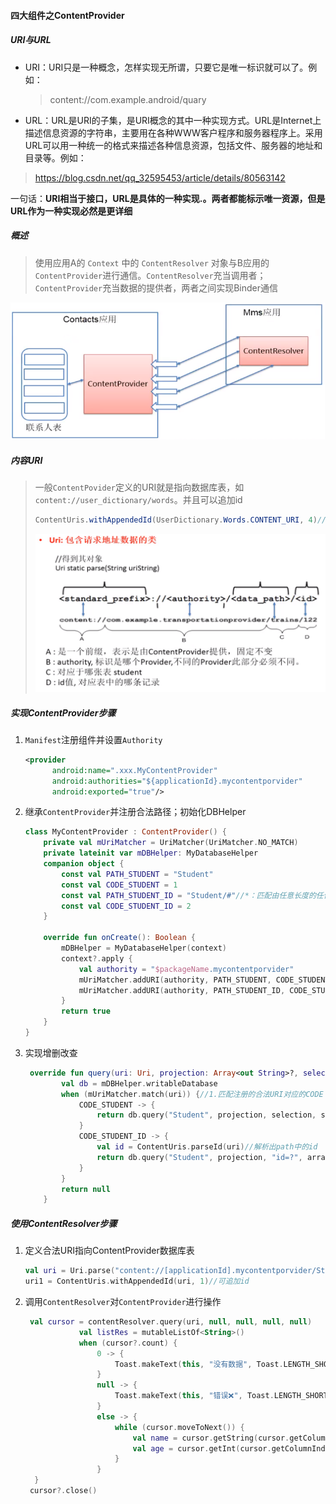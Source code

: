 #### 四大组件之ContentProvider

##### URI与URL

- URI：URI只是一种概念，怎样实现无所谓，只要它是唯一标识就可以了。例如：

  > content://com.example.android/quary

- URL：URL是URI的子集，是URI概念的其中一种实现方式。URL是Internet上描述信息资源的字符串，主要用在各种WWW客户程序和服务器程序上。采用URL可以用一种统一的格式来描述各种信息资源，包括文件、服务器的地址和目录等。例如：

> https://blog.csdn.net/qq_32595453/article/details/80563142

一句话：**URI相当于接口，URL是具体的一种实现.。两者都能标示唯一资源，但是URL作为一种实现必然是更详细**

##### 概述

> 使用应用A的 `Context` 中的 `ContentResolver` 对象与B应用的`ContentProvider`进行通信。`ContentResolver`充当调用者；`ContentProvider`充当数据的提供者，两者之间实现Binder通信

<img src="pic\image-20210311153309348.png" alt="image-20210311153309348" style="zoom: 67%;" />



#####  内容URI

> 一般`ContentPovider`定义的URI就是指向数据库表，如 `content://user_dictionary/words`。并且可以追加id
>
> ```java
> ContentUris.withAppendedId(UserDictionary.Words.CONTENT_URI, 4)//content://user_dictionary/words/4
> ```
>
> <img src="pic\image-20210310224125099.png" alt="image-20210310224125099" style="zoom:67%;" />

##### 实现ContentProvider步骤

1. `Manifest`注册组件并设置`Authority`

   ```xml
   <provider
         android:name=".xxx.MyContentProvider"
         android:authorities="${applicationId}.mycontentporvider"
         android:exported="true"/>
   ```
   
2. 继承`ContentProvider`并注册合法路径；初始化DBHelper

   ```kotlin
   class MyContentProvider : ContentProvider() {
       private val mUriMatcher = UriMatcher(UriMatcher.NO_MATCH)
       private lateinit var mDBHelper: MyDatabaseHelper
       companion object {
           const val PATH_STUDENT = "Student"
           const val CODE_STUDENT = 1
           const val PATH_STUDENT_ID = "Student/#"//*：匹配由任意长度的任何有效字符组成的字符串；#：匹配由任意长度的数字字符组成的字符串
           const val CODE_STUDENT_ID = 2
       }
   
       override fun onCreate(): Boolean {
           mDBHelper = MyDatabaseHelper(context)
           context?.apply {
               val authority = "$packageName.mycontentporvider"
               mUriMatcher.addURI(authority, PATH_STUDENT, CODE_STUDENT)//注册合法URI - CODE的映射关系
               mUriMatcher.addURI(authority, PATH_STUDENT_ID, CODE_STUDENT_ID)
           }
           return true
       }
   }
   ```

3. 实现增删改查

   ```kotlin
    override fun query(uri: Uri, projection: Array<out String>?, selection: String?, selectionArgs: Array<out String>?, sortOrder: String?): Cursor? {
           val db = mDBHelper.writableDatabase
           when (mUriMatcher.match(uri)) {//1.匹配注册的合法URI对应的CODE
               CODE_STUDENT -> {
                   return db.query("Student", projection, selection, selectionArgs, null, null, sortOrder)//2.查询
               }
               CODE_STUDENT_ID -> {
                   val id = ContentUris.parseId(uri)//解析出path中的id
                   return db.query("Student", projection, "id=?", arrayOf("$id"), null, null, sortOrder)
               }
           }
           return null
       }
   ```

   

   
##### 使用ContentResolver步骤

1. 定义合法URI指向ContentProvider数据库表

   ```kotlin
   val uri = Uri.parse("content://[applicationId].mycontentporvider/Student")
   uri1 = ContentUris.withAppendedId(uri, 1)//可追加id
   ```

2. 调用`ContentResolver`对`ContentProvider`进行操作

   ```kotlin
    val cursor = contentResolver.query(uri, null, null, null, null)
               val listRes = mutableListOf<String>()
               when (cursor?.count) {
                   0 -> {
                       Toast.makeText(this, "没有数据", Toast.LENGTH_SHORT).show()
                   }
                   null -> {
                       Toast.makeText(this, "错误❌", Toast.LENGTH_SHORT).show()
                   }
                   else -> {
                       while (cursor.moveToNext()) {
                           val name = cursor.getString(cursor.getColumnIndex("name"))
                           val age = cursor.getInt(cursor.getColumnIndex("age"))
                       }
                   }
     }
    cursor?.close()
   ```

   

   

   

   

   

   

   









